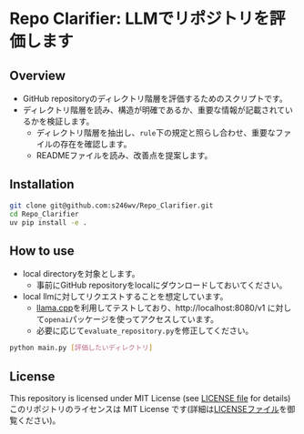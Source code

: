 # Repo Clarifier: LLMでリポジトリを評価します

## Overview

- GitHub repositoryのディレクトリ階層を評価するためのスクリプトです。
- ディレクトリ階層を読み、構造が明確であるか、重要な情報が記載されているかを検証します。
  - ディレクトリ階層を抽出し、`rule`下の規定と照らし合わせ、重要なファイルの存在を確認します。
  - READMEファイルを読み、改善点を提案します。

## Installation
```bash
git clone git@github.com:s246wv/Repo_Clarifier.git
cd Repo_Clarifier
uv pip install -e .
```

## How to use
- local directoryを対象とします。
  - 事前にGitHub repositoryをlocalにダウンロードしておいてください。
- local llmに対してリクエストすることを想定しています。
  - [llama.cpp](https://github.com/ggml-org/llama.cpp)を利用してテストしており、http://localhost:8080/v1 に対して`openai`パッケージを使ってアクセスしています。
  - 必要に応じて`evaluate_repository.py`を修正してください。

```bash
python main.py [評価したいディレクトリ]
```

## License
This repository is licensed under MIT License (see [LICENSE file](LICENSE) for details)  
このリポジトリのライセンスは MIT License です(詳細は[LICENSEファイル](LICENSE)を御覧ください)。
